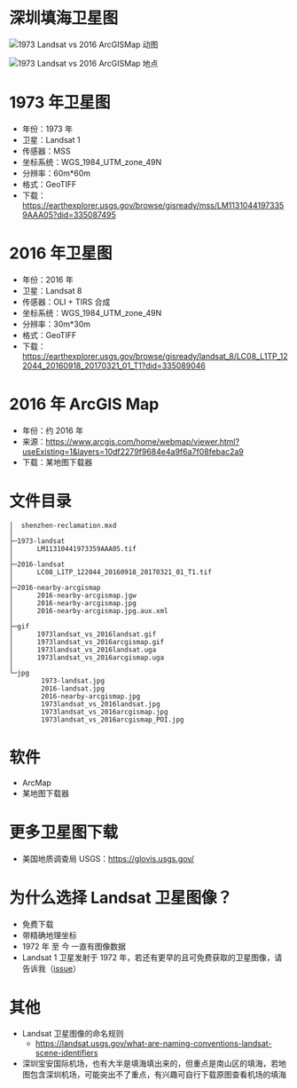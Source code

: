
# 深圳填海卫星图

![1973 Landsat vs 2016 ArcGISMap 动图](https://github.com/vikyd/shenzhen-reclamation/raw/master/gif/1973landsat_vs_2016arcgismap.gif)


![1973 Landsat vs 2016 ArcGISMap 地点](https://github.com/vikyd/shenzhen-reclamation/raw/master/jpg/1973landsat_vs_2016arcgismap_POI.jpg)

# 1973 年卫星图
- 年份：1973 年
- 卫星：Landsat 1
- 传感器：MSS
- 坐标系统：WGS_1984_UTM_zone_49N
- 分辨率：60m*60m
- 格式：GeoTIFF
- 下载：https://earthexplorer.usgs.gov/browse/gisready/mss/LM11310441973359AAA05?did=335087495



# 2016 年卫星图
- 年份：2016 年
- 卫星：Landsat 8
- 传感器：OLI + TIRS 合成
- 坐标系统：WGS_1984_UTM_zone_49N
- 分辨率：30m*30m
- 格式：GeoTIFF
- 下载：https://earthexplorer.usgs.gov/browse/gisready/landsat_8/LC08_L1TP_122044_20160918_20170321_01_T1?did=335089046

# 2016 年 ArcGIS Map
- 年份：约 2016 年
- 来源：https://www.arcgis.com/home/webmap/viewer.html?useExisting=1&layers=10df2279f9684e4a9f6a7f08febac2a9
- 下载：某地图下载器



# 文件目录
```
│  shenzhen-reclamation.mxd
│
├─1973-landsat
│      LM11310441973359AAA05.tif
│
├─2016-landsat
│      LC08_L1TP_122044_20160918_20170321_01_T1.tif
│
├─2016-nearby-arcgismap
│      2016-nearby-arcgismap.jgw
│      2016-nearby-arcgismap.jpg
│      2016-nearby-arcgismap.jpg.aux.xml
│
├─gif
│      1973landsat_vs_2016landsat.gif
│      1973landsat_vs_2016arcgismap.gif
│      1973landsat_vs_2016landsat.uga
│      1973landsat_vs_2016arcgismap.uga
│
└─jpg
        1973-landsat.jpg
        2016-landsat.jpg
        2016-nearby-arcgismap.jpg
        1973landsat_vs_2016landsat.jpg
        1973landsat_vs_2016arcgismap.jpg
        1973landsat_vs_2016arcgismap_POI.jpg
```



# 软件
- ArcMap
- 某地图下载器



# 更多卫星图下载
- 美国地质调查局 USGS：https://glovis.usgs.gov/



# 为什么选择 Landsat 卫星图像？
- 免费下载
- 带精确地理坐标
- 1972 年 至 今 一直有图像数据
- Landsat 1 卫星发射于 1972 年，若还有更早的且可免费获取的卫星图像，请告诉我（[issue](https://github.com/vikyd/shenzhen-reclamation/issues/new)）


# 其他
- Landsat 卫星图像的命名规则
  - https://landsat.usgs.gov/what-are-naming-conventions-landsat-scene-identifiers
- 深圳宝安国际机场，也有大半是填海填出来的，但重点是南山区的填海，若地图包含深圳机场，可能突出不了重点，有兴趣可自行下载原图查看机场的填海